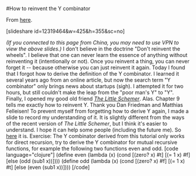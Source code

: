 #How to reinvent the Y combinator

From [here](https://yinwang1.substack.com/p/reinvent-y).

[slideshare id=12319464&w=425&h=355&sc=no]

_(If you connected to this page from China, you may need to use VPN to view the above slides.)_ <span>I don't believe in the doctrine "Don't reinvent the wheels". I believe that one can never learn the essence of anything without reinventing it (intentionally or not). Once you reinvent a thing, you can never forget it -- because otherwise you can just reinvent it again. Today I found that I forgot how to derive the definition of the Y combinator. I learned it several years ago from an online article, but now the search term "Y combinator" only brings news about startups (sigh). I attempted it for two hours, but still couldn't make the leap from the "poor man's Y" to "Y". Finally, I opened my good old friend</span> _[The Little Schemer](https://mitpress.mit.edu/books/little-schemer)_<span>. Alas. Chapter 9 tells me exactly how to reinvent Y. Thank you Dan Friedman and Matthias Felleisen! To prevent myself from forgetting how to derive Y again, I made a slide to record my understanding of it. It is slightly different from the ways of the recent version of</span> _The Little Schemer_<span>, but I think it's easier to understand. I hope it can help some people (including the future me). So</span> [here](http://www.slideshare.net/yinwang0/reinventing-the-ycombinator) <span>it is. Exercise: The Y combinator derived from this tutorial only works for direct recursion, try to derive the Y combinator for mutual recursive functions, for example the following two functions even and odd. [code language="clojure"] (define even (lambda (x) (cond [(zero? x) #t] [(= 1 x) #f] [else (odd (sub1 x))]))) (define odd (lambda (x) (cond [(zero? x) #f] [(= 1 x) #t] [else (even (sub1 x))]))) [/code]</span>
